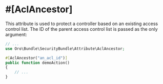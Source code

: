 <a id="acl-ancestor"></a>

# #[AclAncestor]

This attribute is used to protect a controller based on an existing access control list. The ID of
the parent access control list is passed as the only argument:

```php
// ...
use Oro\Bundle\SecurityBundle\Attribute\AclAncestor;

#[AclAncestor("an_acl_id")]
public function demoAction()
{
    // ...
}
```

